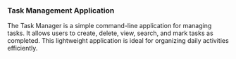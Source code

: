 ### Task Management Application

The Task Manager  is a simple command-line application for managing tasks. It allows users to create, delete, view, search, and mark tasks as completed. This lightweight application is ideal for organizing daily activities efficiently.
